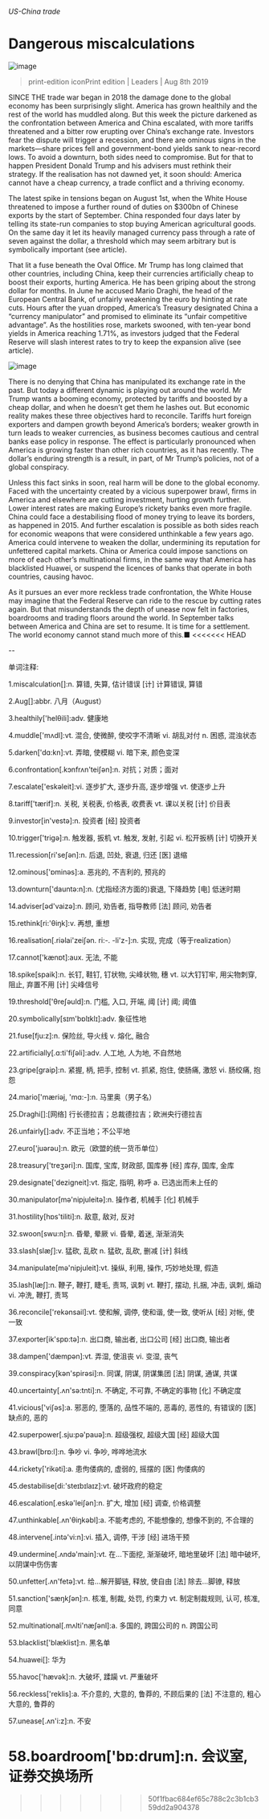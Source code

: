 ###### US-China trade
# Dangerous miscalculations 
![image](images/20190810_LDP501.jpg) 
> print-edition iconPrint edition | Leaders | Aug 8th 2019 
SINCE THE trade war began in 2018 the damage done to the global economy has been surprisingly slight. America has grown healthily and the rest of the world has muddled along. But this week the picture darkened as the confrontation between America and China escalated, with more tariffs threatened and a bitter row erupting over China’s exchange rate. Investors fear the dispute will trigger a recession, and there are ominous signs in the markets—share prices fell and government-bond yields sank to near-record lows. To avoid a downturn, both sides need to compromise. But for that to happen President Donald Trump and his advisers must rethink their strategy. If the realisation has not dawned yet, it soon should: America cannot have a cheap currency, a trade conflict and a thriving economy. 
The latest spike in tensions began on August 1st, when the White House threatened to impose a further round of duties on $300bn of Chinese exports by the start of September. China responded four days later by telling its state-run companies to stop buying American agricultural goods. On the same day it let its heavily managed currency pass through a rate of seven against the dollar, a threshold which may seem arbitrary but is symbolically important (see article). 
That lit a fuse beneath the Oval Office. Mr Trump has long claimed that other countries, including China, keep their currencies artificially cheap to boost their exports, hurting America. He has been griping about the strong dollar for months. In June he accused Mario Draghi, the head of the European Central Bank, of unfairly weakening the euro by hinting at rate cuts. Hours after the yuan dropped, America’s Treasury designated China a “currency manipulator” and promised to eliminate its “unfair competitive advantage”. As the hostilities rose, markets swooned, with ten-year bond yields in America reaching 1.71%, as investors judged that the Federal Reserve will slash interest rates to try to keep the expansion alive (see article). 
![image](images/20190810_LDC533.png) 
There is no denying that China has manipulated its exchange rate in the past. But today a different dynamic is playing out around the world. Mr Trump wants a booming economy, protected by tariffs and boosted by a cheap dollar, and when he doesn’t get them he lashes out. But economic reality makes these three objectives hard to reconcile. Tariffs hurt foreign exporters and dampen growth beyond America’s borders; weaker growth in turn leads to weaker currencies, as business becomes cautious and central banks ease policy in response. The effect is particularly pronounced when America is growing faster than other rich countries, as it has recently. The dollar’s enduring strength is a result, in part, of Mr Trump’s policies, not of a global conspiracy. 
Unless this fact sinks in soon, real harm will be done to the global economy. Faced with the uncertainty created by a vicious superpower brawl, firms in America and elsewhere are cutting investment, hurting growth further. Lower interest rates are making Europe’s rickety banks even more fragile. China could face a destabilising flood of money trying to leave its borders, as happened in 2015. And further escalation is possible as both sides reach for economic weapons that were considered unthinkable a few years ago. America could intervene to weaken the dollar, undermining its reputation for unfettered capital markets. China or America could impose sanctions on more of each other’s multinational firms, in the same way that America has blacklisted Huawei, or suspend the licences of banks that operate in both countries, causing havoc. 
As it pursues an ever more reckless trade confrontation, the White House may imagine that the Federal Reserve can ride to the rescue by cutting rates again. But that misunderstands the depth of unease now felt in factories, boardrooms and trading floors around the world. In September talks between America and China are set to resume. It is time for a settlement. The world economy cannot stand much more of this.■ 
<<<<<<< HEAD
-- 
 单词注释:
1.miscalculation[]:n. 算错, 失算, 估计错误 [计] 计算错误, 算错 
2.Aug[]:abbr. 八月（August） 
3.healthily['helθili]:adv. 健康地 
4.muddle['mʌdl]:vt. 混合, 使微醉, 使咬字不清晰 vi. 胡乱对付 n. 困惑, 混浊状态 
5.darken['dɑ:kn]:vt. 弄暗, 使模糊 vi. 暗下来, 颜色变深 
6.confrontation[.kɔnfrʌn'teiʃәn]:n. 对抗；对质；面对 
7.escalate['eskәleit]:vi. 逐步扩大, 逐步升高, 逐步增强 vt. 使逐步上升 
8.tariff['tærif]:n. 关税, 关税表, 价格表, 收费表 vt. 课以关税 [计] 价目表 
9.investor[in'vestә]:n. 投资者 [经] 投资者 
10.trigger['trigә]:n. 触发器, 扳机 vt. 触发, 发射, 引起 vi. 松开扳柄 [计] 切换开关 
11.recession[ri'seʃәn]:n. 后退, 凹处, 衰退, 归还 [医] 退缩 
12.ominous['ɒminәs]:a. 恶兆的, 不吉利的, 预兆的 
13.downturn['dauntә:n]:n. (尤指经济方面的)衰退, 下降趋势 [电] 低迷时期 
14.adviser[әd'vaizә]:n. 顾问, 劝告者, 指导教师 [法] 顾问, 劝告者 
15.rethink[ri:'θiŋk]:v. 再想, 重想 
16.realisation[.riәlai'zeiʃәn. ri:-. -li'z-]:n. 实现, 完成（等于realization） 
17.cannot['kænɒt]:aux. 无法, 不能 
18.spike[spaik]:n. 长钉, 鞋钉, 钉状物, 尖峰状物, 穗 vt. 以大钉钉牢, 用尖物刺穿, 阻止, 弃置不用 [计] 尖峰信号 
19.threshold['θreʃәuld]:n. 门槛, 入口, 开端, 阈 [计] 阈; 阈值 
20.symbolically[sɪm'bɒlɪklɪ]:adv. 象征性地 
21.fuse[fju:z]:n. 保险丝, 导火线 v. 熔化, 融合 
22.artificially[.ɑ:ti'fiʃәli]:adv. 人工地, 人为地, 不自然地 
23.gripe[graip]:n. 紧握, 柄, 把手, 控制 vt. 抓紧, 抱住, 使肠痛, 激怒 vi. 肠绞痛, 抱怨 
24.mario['mæriәj, 'mɑ:-]:n. 马里奥（男子名） 
25.Draghi[]:[网络] 行长德拉吉；总裁德拉吉；欧洲央行德拉吉 
26.unfairly[]:adv. 不正当地；不公平地 
27.euro['juәrәu]:n. 欧元（欧盟的统一货币单位） 
28.treasury['treʒәri]:n. 国库, 宝库, 财政部, 国库券 [经] 库存, 国库, 金库 
29.designate['dezigneit]:vt. 指定, 指明, 称呼 a. 已选出而未上任的 
30.manipulator[mә'nipjuleitә]:n. 操作者, 机械手 [化] 机械手 
31.hostility[hɒs'tiliti]:n. 敌意, 敌对, 反对 
32.swoon[swu:n]:n. 昏晕, 晕厥 vi. 昏晕, 着迷, 渐渐消失 
33.slash[slæʃ]:v. 猛砍, 乱砍 n. 猛砍, 乱砍, 删减 [计] 斜线 
34.manipulate[mә'nipjuleit]:vt. 操纵, 利用, 操作, 巧妙地处理, 假造 
35.lash[læʃ]:n. 鞭子, 鞭打, 睫毛, 责骂, 讽刺 vt. 鞭打, 摆动, 扎捆, 冲击, 讽刺, 煽动 vi. 冲洗, 鞭打, 责骂 
36.reconcile['rekәnsail]:vt. 使和解, 调停, 使和谐, 使一致, 使听从 [经] 对帐, 使一致 
37.exporter[ik'spɒ:tә]:n. 出口商, 输出者, 出口公司 [经] 出口商, 输出者 
38.dampen['dæmpәn]:vt. 弄湿, 使沮丧 vi. 变湿, 丧气 
39.conspiracy[kәn'spirәsi]:n. 同谋, 阴谋, 阴谋集团 [法] 阴谋, 通谋, 共谋 
40.uncertainty[.ʌn'sә:tnti]:n. 不确定, 不可靠, 不确定的事物 [化] 不确定度 
41.vicious['viʃәs]:a. 邪恶的, 堕落的, 品性不端的, 恶毒的, 恶性的, 有错误的 [医] 缺点的, 恶的 
42.superpower[.sju:pә'pauә]:n. 超级强权, 超级大国 [经] 超级大国 
43.brawl[brɒ:l]:n. 争吵 vi. 争吵, 哗哗地流水 
44.rickety['rikәti]:a. 患佝偻病的, 虚弱的, 摇摆的 [医] 佝偻病的 
45.destabilise[di:'steɪbɪlaɪz]:vt. 破坏政府的稳定 
46.escalation[.eskә'leiʃәn]:n. 扩大, 增加 [经] 调查, 价格调整 
47.unthinkable[.ʌn'θiŋkәbl]:a. 不能考虑的, 不能想像的, 想像不到的, 不合理的 
48.intervene[.intә'vi:n]:vi. 插入, 调停, 干涉 [经] 进场干预 
49.undermine[.ʌndә'main]:vt. 在...下面挖, 渐渐破坏, 暗地里破坏 [法] 暗中破坏, 以阴谋中伤伤害 
50.unfetter[.ʌn'fetә]:vt. 给...解开脚链, 释放, 使自由 [法] 除去...脚镣, 释放 
51.sanction['sæŋkʃәn]:n. 核准, 制裁, 处罚, 约束力 vt. 制定制裁规则, 认可, 核准, 同意 
52.multinational[.mʌlti'næʃәnl]:a. 多国的, 跨国公司的 n. 跨国公司 
53.blacklist['blæklist]:n. 黑名单 
54.huawei[]: 华为 
55.havoc['hævәk]:n. 大破坏, 蹂躏 vt. 严重破坏 
56.reckless['reklis]:a. 不介意的, 大意的, 鲁莽的, 不顾后果的 [法] 不注意的, 粗心大意的, 鲁莽的 
57.unease[.ʌn'i:z]:n. 不安 
58.boardroom['bɒ:drum]:n. 会议室, 证券交换场所 
=======
>>>>>>> 50f1fbac684ef65c788c2c3b1cb359dd2a904378
